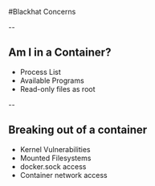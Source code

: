 #Blackhat Concerns

--

## Am I in a Container?

 - Process List
 - Available Programs
 - Read-only files as root

--

## Breaking out of a container

 - Kernel Vulnerabilities
 - Mounted Filesystems
 - docker.sock access
 - Container network access


